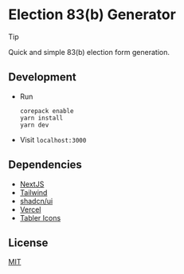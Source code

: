 # Election 83(b) Generator

> [!TIP]
> Quick and simple 83(b) election form generation.

## Development

- Run
  ```
  corepack enable
  yarn install
  yarn dev
  ```
- Visit `localhost:3000`

## Dependencies

- [NextJS](https://nextjs.org/)
- [Tailwind](https://tailwindcss.com/)
- [shadcn/ui](https://ui.shadcn.com/)
- [Vercel](https://vercel.com/)
- [Tabler Icons](https://tabler.io/icons/)

## License

[MIT](LICENSE)
